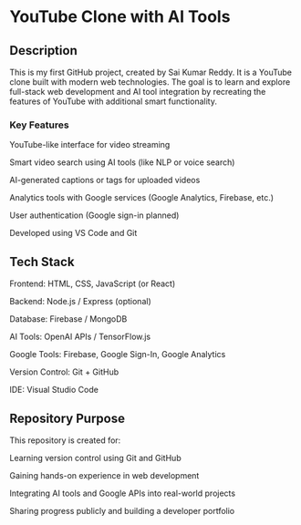 # YouTube Clone with AI Tools
## Description
This is my first GitHub project, created by Sai Kumar Reddy. It is a YouTube clone built with modern web technologies. The goal is to learn and explore full-stack web development and AI tool integration by recreating the features of YouTube with additional smart functionality.

### Key Features
YouTube-like interface for video streaming

Smart video search using AI tools (like NLP or voice search)

AI-generated captions or tags for uploaded videos

Analytics tools with Google services (Google Analytics, Firebase, etc.)

User authentication (Google sign-in planned)

Developed using VS Code and Git

## Tech Stack
Frontend: HTML, CSS, JavaScript (or React)

Backend: Node.js / Express (optional)

Database: Firebase / MongoDB

AI Tools: OpenAI APIs / TensorFlow.js

Google Tools: Firebase, Google Sign-In, Google Analytics

Version Control: Git + GitHub

IDE: Visual Studio Code

## Repository Purpose
This repository is created for:

Learning version control using Git and GitHub

Gaining hands-on experience in web development

Integrating AI tools and Google APIs into real-world projects

Sharing progress publicly and building a developer portfolio
